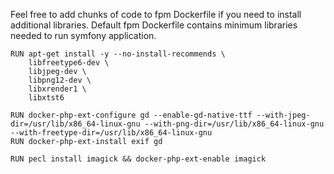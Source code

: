 Feel free to add chunks of code to fpm Dockerfile if you need to install additional libraries.
Default fpm Dockerfile contains minimum libraries needed to run symfony application.

```
RUN apt-get install -y --no-install-recommends \
    libfreetype6-dev \
    libjpeg-dev \
    libpng12-dev \
    libxrender1 \
    libxtst6
    
RUN docker-php-ext-configure gd --enable-gd-native-ttf --with-jpeg-dir=/usr/lib/x86_64-linux-gnu --with-png-dir=/usr/lib/x86_64-linux-gnu --with-freetype-dir=/usr/lib/x86_64-linux-gnu
RUN docker-php-ext-install exif gd

RUN pecl install imagick && docker-php-ext-enable imagick
```
